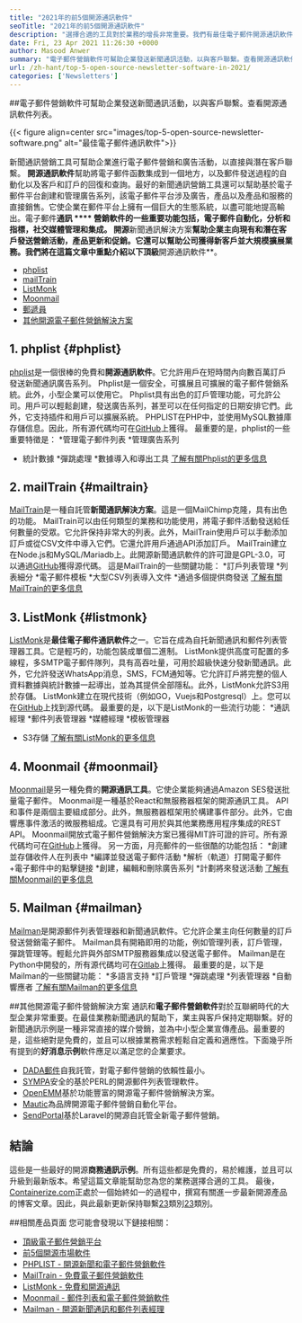 ```yaml
---
title: "2021年的前5個開源通訊軟件" 
seoTitle: "2021年的前5個開源通訊軟件" 
description: "選擇合適的工具對於業務的增長非常重要。我們有最佳電子郵件開源通訊軟件的簡潔列表。" 
date: Fri, 23 Apr 2021 11:26:30 +0000
author: Masood Anwer
summary: "電子郵件營銷軟件可幫助企業發送新聞通訊活動，以與客戶聯繫。查看開源通訊軟件列表。" 
url: /zh-hant/top-5-open-source-newsletter-software-in-2021/
categories: ['Newsletters']
---
```


##電子郵件營銷軟件可幫助企業發送新聞通訊活動，以與客戶聯繫。查看開源通訊軟件列表。

{{< figure align=center src="images/top-5-open-source-newsletter-software.png" alt="最佳電子郵件通訊軟件">}}

新聞通訊營銷工具可幫助企業進行電子郵件營銷和廣告活動，以直接與潛在客戶聯繫。 **開源通訊軟件**幫助將電子郵件函數集成到一個地方，以及郵件發送過程的自動化以及客戶和訂戶的回復和查詢。最好的新聞通訊營銷工具還可以幫助基於電子郵件平台創建和管理廣告系列，該電子郵件平台涉及廣告，產品以及產品和服務的直接銷售。它使企業在郵件平台上擁有一個巨大的生態系統，以盡可能地提高輸出。電子郵件**通訊 **** 營銷軟件的一些重要功能包括，電子郵件自動化，分析和指標，社交媒體管理和集成。
開源**新聞通訊解決方案**幫助企業主向現有和潛在客戶發送營銷活動，產品更新和促銷。它還可以幫助公司獲得新客戶並大規模擴展業務。我們將在這篇文章中重點介紹以下頂級**開源通訊軟件**。
  * [phplist][1]
  * [mailTrain][2]
  * [ListMonk][3]
  * [Moonmail][4]
  * [郵遞員][5]
  * [其他開源電子郵件營銷解決方案][6]

## 1. phplist   {#phplist}
[phplist][7]是一個很棒的免費和**開源通訊軟件**。它允許用戶在短時間內向數百萬訂戶發送新聞通訊廣告系列。 Phplist是一個安全，可擴展且可擴展的電子郵件營銷系統。此外，小型企業可以使用它。 Phplist具有出色的訂戶管理功能，可允許公司。用戶可以輕鬆創建，發送廣告系列，甚至可以在任何指定的日期安排它們。此外，它支持插件和用戶可以擴展系統。 PHPLIST在PHP中，並使用MySQL數據庫存儲信息。因此，所有源代碼均可在[GitHub][8]上獲得。
最重要的是，phplist的一些重要特徵是：
  *管理電子郵件列表
  *管理廣告系列
  * 統計數據
  *彈跳處理
  *數據導入和導出工具
[了解有關Phplist的更多信息][7]

## 2. mailTrain   {#mailtrain}
[MailTrain][9]是一種自託管**新聞通訊解決方案**。這是一個MailChimp克隆，具有出色的功能。 MailTrain可以由任何類型的業務和功能使用，將電子郵件活動發送給任何數量的受眾。它允許保持非常大的列表。此外，MailTrain使用戶可以手動添加訂戶或從CSV文件中導入它們。它還允許用戶通過API添加訂戶。 MailTrain建立在Node.js和MySQL/Mariadb上。此開源新聞通訊軟件的許可證是GPL-3.0，可以通過[GitHub][10]獲得源代碼。
這是MailTrain的一些關鍵功能：
  *訂戶列表管理
  *列表細分
  *電子郵件模板
  *大型CSV列表導入文件
  *通過多個提供商發送
[了解有關MailTrain的更多信息][9]

## 3. ListMonk   {#listmonk}
[ListMonk][11]是**最佳電子郵件通訊軟件**之一。它旨在成為自托新聞通訊和郵件列表管理器工具。它是輕巧的，功能包裝成單個二進制。 ListMonk提供高度可配置的多線程，多SMTP電子郵件隊列，具有高吞吐量，可用於超級快速分發新聞通訊。此外，它允許發送WhatsApp消息，SMS，FCM通知等。它允許訂戶將完整的個人資料數據與統計數據一起導出，並為其提供全部隱私。此外，ListMonk允許S3用於存儲。 ListMonk建立在現代技術（例如GO，Vuejs和Postgresql）上。您可以在[GitHub][12]上找到源代碼。
最重要的是，以下是ListMonk的一些流行功能：
  *通訊經理
  *郵件列表管理器
  *媒體經理
  *模板管理器
  * S3存儲
[了解有關ListMonk的更多信息][11]

## 4. Moonmail   {#moonmail}
[Moonmail][13]是另一種免費的**開源通訊工具**。它使企業能夠通過Amazon SES發送批量電子郵件。 Moonmail是一種基於React和無服務器框架的開源通訊工具。 API和事件是兩個主要組成部分。此外，無服務器框架用於構建事件部分。此外，它由響應事件激活的微服務組成。它還具有可用於與其他業務應用程序集成的REST API。 Moonmail開放式電子郵件營銷解決方案已獲得MIT許可證的許可。所有源代碼均可在[GitHub][14]上獲得。
另一方面，月亮郵件的一些很酷的功能包括：
  *創建並存儲收件人在列表中
  *編譯並發送電子郵件活動
  *解析（軌道）打開電子郵件 +電子郵件中的點擊鏈接
  *創建，編輯和刪除廣告系列
  *計劃將來發送活動
[了解有關Moonmail的更多信息][13]

## 5. Mailman   {#mailman}
[Mailman][15]是開源郵件列表管理器和新聞通訊軟件。它允許企業主向任何數量的訂戶發送營銷電子郵件。 Mailman具有開箱即用的功能，例如管理列表，訂戶管理，彈跳管理等。輕鬆允許與外部SMTP服務器集成以發送電子郵件。 Mailman是在Python中開發的，所有源代碼均可在[Gitlab][16]上獲得。
最重要的是，以下是Mailman的一些關鍵功能：
  *多語言支持
  *訂戶管理
  *彈跳處理
  *列表管理​​器
  *自動響應者
[了解有關Mailman的更多信息][15]

##其他開源電子郵件營銷解決方案
通訊和**電子郵件營銷軟件**對於互聯網時代的大型企業非常重要。在最佳業務新聞通訊的幫助下，業主與客戶保持定期聯繫。好的新聞通訊示例是一種非常直接的媒介營銷，並為中小型企業宣傳產品。最重要的是，這些絕對是免費的，並且可以根據業務需求輕鬆自定義和適應性。下面幾乎所有提到的**好消息示例**軟件應足以滿足您的企業要求。
  * [DADA郵件][17]自我託管，對電子郵件營銷的依賴性最小。
  * [SYMPA][18]安全的基於PERL的開源郵件列表管理軟件。
  * [OpenEMM][19]基於功能豐富的開源電子郵件營銷解決方案。
  * [Mautic][20]為品牌開源電子郵件營銷自動化平台。
  * [SendPortal][21]基於Laravel的開源自託管全新電子郵件營銷。

## 結論
這些是一些最好的開源**商務通訊示例**。所有這些都是免費的，易於維護，並且可以升級到最新版本。希望這篇文章能幫助您為您的業務選擇合適的工具。
最後，[Containerize.com][22]正處於一個始終如一的過程中，撰寫有關進一步最新開源產品的博客文章。因此，與此最新更新保持聯繫[23]類別[23]類別。

##相關產品頁面
您可能會發現以下鏈接相關：
  * [頂級電子郵件營銷平台][24]
  * [前5個開源市場軟件][25]
  * [PHPLIST  - 開源新聞和電子郵件營銷軟件][7]
  * [MailTrain  - 免費電子郵件營銷軟件][9]
  * [ListMonk  - 免費和開源通訊][11]
  * [Moonmail  - 郵件列表和電子郵件營銷軟件][13]
  * [Mailman  - 開源新聞通訊和郵件列表經理][15]

  
[1]: #phpList
[2]: #Mailtrain
[3]: #listmonk
[4]: #MoonMail
[5]: #Mailman
[6]: #OtherOpen-sourceEmailMarketingSolutions
[7]: https://products.containerize.com/newsletter/phplist
[8]: https://github.com/phpList/phplist3
[9]: https://products.containerize.com/newsletter/mailtrain
[10]: https://github.com/Mailtrain-org/mailtrain
[11]: https://products.containerize.com/newsletter/listmonk
[12]: https://github.com/knadh/listmonk
[13]: https://products.containerize.com/newsletter/moonmail
[14]: https://github.com/MoonMail/MoonMail
[15]: https://products.containerize.com/newsletter/mailman
[16]: https://gitlab.com/mailman
[17]: https://dadamailproject.com/
[18]: https://www.sympa.org/
[19]: https://www.agnitas.de/en/e-marketing_manager/email-marketing-software-variants/openemm/
[20]: https://www.mautic.org/
[21]: https://laravel-news.com/sendportal-open-source-email-marketing-software
[22]: https://containerize.com
[23]: https://blog.containerize.com/category/newsletter/
[24]: https://products.containerize.com/newsletter
[25]: https://blog.containerize.com/marketplace/top-5-open-source-marketplace-software-in-2021/
